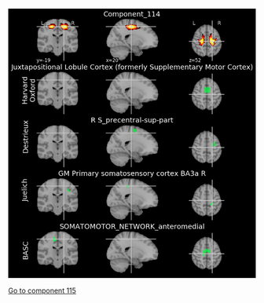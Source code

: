 ![114](preliminary/114.jpg "Component 114")

[Go to component 115](https://parietal-inria.github.io/MODL_atlas/128/115 "Component 115")
